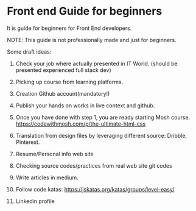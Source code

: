 # Front end Guide for beginners
It is guide for beginners for Front End developers.

NOTE: This guide is not professionally made and just for beginners.

Some draft ideas:

1. Check your job where actually presented in IT World. (should be presented experienced full stack dev)
2. Picking up course from learning platforms.
3. Creation Github account(mandatory!)
4. Publish your hands on works in live context and github. 
5. Once you have done with step 1, you are ready starting Mosh course.
https://codewithmosh.com/p/the-ultimate-html-css

6. Translation from design files by leveraging different source: Dribble, Pinterest.
7. Resume/Personal info web site
8. Checking source codes/practices from real web site git codes
9. Write articles in medium.
10. Follow code katas: https://jskatas.org/katas/groups/level-easy/
11. Linkedin profile
